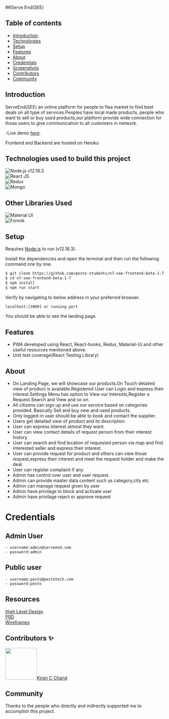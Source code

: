 
##Serve End(SEE)

## Table of contents

- [Introduction](#intro)
- [Technologies](#technologies)
- [Setup](#setup)
- [Features](#features)
- [About](#about)
- [Credentials](#credentials)
- [Screenshots](#screenshots)
- [Contributors](#contributors)
- [Community](#Community)

## Introduction

ServeEnd(SEE) an online platform for people to flea market to find best deals on all type of services.Peoples have local made products, people who want to sell or buy used
products,our platform provide wide connection for those users to give communication to all customers in network.

-Live demo [_here_](https://see-frontend.herokuapp.com/).

Frontend and Backend are hosted on Heroku

## Technologies used to build this project

![Node.js **v12.18.3**](https://img.shields.io/badge/Node-Node-white)\
![React JS](https://img.shields.io/badge/React-20232A?style=for-the-badge&logo=react&logoColor=61DAFB)\
![Redux](https://img.shields.io/badge/Redux-593D88?style=for-the-badge&logo=redux&logoColor=white)\
![Mongo](https://img.shields.io/badge/MongoDB-4EA94B?style=for-the-badge&logo=mongodb&logoColor=white)

## Other Libraries Used

![Material UI](https://img.shields.io/badge/Material--UI-0081CB?style=for-the-badge&logo=material-ui&logoColor=white)\
![Formik](https://img.shields.io/badge/Formik-0081CB?style=for-the-badge&logo=Formik&logoColor=white)

## Setup

Requires [Node.js](https://nodejs.org/) to run (v12.18.3).

Install the dependencies and open the terminal and then run the following command one by one.

```sh
$ git clone https://github.com/pesto-students/n7-see-frontend-beta-1-7.git
$ cd n7-see-frontend-beta-1-7
$ npm install
$ npm run start
```

Verify by navigating to below address in your preferred browser.

```sh
localhost:[3000] or running port
```

You should be able to see the landing page.

## Features

- PWA developed using React, React-hooks, Redux, Material-Ui and other useful resources mentioned above.
- Unit test coverage(React Testing Library)

## About
- On Landing Page, we will showcase our products.On Touch detailed view of product is available.Registered User can Login and express their interest.Settings Menu has option to View our Interests,Register a Request.Search and View and so on.
-  All citizens can sign up and use our service based on categories provided. Basically Sell and buy new and used products.
-  Only logged-in user should be able to book and contact the supplier.
-  Users get detailed view of product and its description
-  User can express interest atmost they want.
-  User can view contact details of request person from their interest history.
-  User can search and find location of requested person via map and find interested seller and express their interest.
-  User can provide request for product and others can view those request,express their interest and meet the request holder and make the deal.
-  User can register complaint if any
-  Admin has control over user and user request.
-  Admin can provide master data content such as category,city etc 
-  Admin can manage request given by user 
-  Admin have privilage to block and activate user 
-  Admin have privilage reject or approve request
# Credentials
## Admin User
    - username:admin@serveend.com
    - password:admin

## Public user
    - username:pesto@pestotech.com
    - password:pesto

## Resources

<a href="https://drive.google.com/file/d/1xeIDndfs1ni4ScXyVM7g7Pxu4aYEswkJ/view">High Level Design</a>\
<a href="https://drive.google.com/file/d/1bXRijTPDysHYp3gNcDNeMRofkujhKdqm/view"> PRD </a>\
<a href="https://drive.google.com/file/d/1TiRBw-HDXXPhVmxcxp_0yMH2r3mt10Pn/view"> Wireframes</a>

## Contributors ✨

<a href="https://github.com/kirancchand"><img src="" width="100px;" alt=""/>Kiran C Chand</a>

## Community

Thanks to the people who directly and indirectly supported me to accomplish this project.
